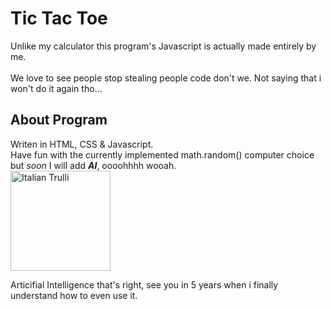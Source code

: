 # Tic Tac Toe

Unlike my calculator this program's Javascript is actually made entirely by me.
<br>
<br>
We love to see people stop stealing people code don't we. Not saying that i won't do it again tho...

## About Program
Writen in HTML, CSS & Javascript.
<br>
Have fun with the currently implemented math.random() computer choice but <i>soon</i> I will add <b><i>AI</i></b>, oooohhhh wooah.
<br>
<img style="width: 10rem" src="https://i.kym-cdn.com/entries/icons/original/000/027/475/Screen_Shot_2018-10-25_at_11.02.15_AM.png" alt="Italian Trulli">

Articifial Intelligence that's right, see you in 5 years when i finally understand how to even use it.